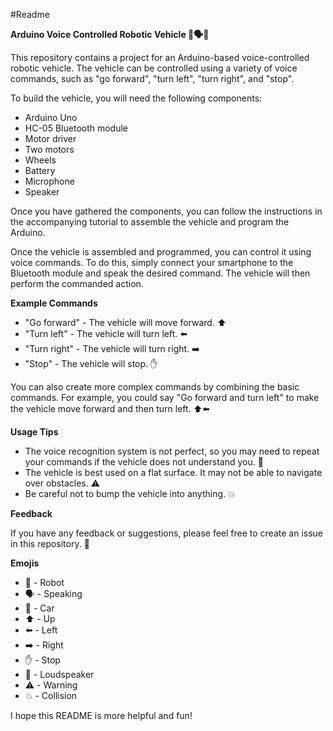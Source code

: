 #Readme

**Arduino Voice Controlled Robotic Vehicle 🤖🗣️🚗**

This repository contains a project for an Arduino-based voice-controlled robotic vehicle. The vehicle can be controlled using a variety of voice commands, such as "go forward", "turn left", "turn right", and "stop".

To build the vehicle, you will need the following components:

* Arduino Uno
* HC-05 Bluetooth module
* Motor driver
* Two motors
* Wheels
* Battery
* Microphone
* Speaker

Once you have gathered the components, you can follow the instructions in the accompanying tutorial to assemble the vehicle and program the Arduino.

Once the vehicle is assembled and programmed, you can control it using voice commands. To do this, simply connect your smartphone to the Bluetooth module and speak the desired command. The vehicle will then perform the commanded action.

**Example Commands**

* "Go forward" - The vehicle will move forward. ⬆️
* "Turn left" - The vehicle will turn left. ⬅️
* "Turn right" - The vehicle will turn right. ➡️
* "Stop" - The vehicle will stop. ✋

You can also create more complex commands by combining the basic commands. For example, you could say "Go forward and turn left" to make the vehicle move forward and then turn left. ⬆️⬅️

**Usage Tips**

* The voice recognition system is not perfect, so you may need to repeat your commands if the vehicle does not understand you. 📢
* The vehicle is best used on a flat surface. It may not be able to navigate over obstacles. ⚠️
* Be careful not to bump the vehicle into anything. 💥

**Feedback**

If you have any feedback or suggestions, please feel free to create an issue in this repository. 💬

**Emojis**

* 🤖 - Robot
* 🗣️ - Speaking
* 🚗 - Car
* ⬆️ - Up
* ⬅️ - Left
* ➡️ - Right
* ✋ - Stop
* 📢 - Loudspeaker
* ⚠️ - Warning
* 💥 - Collision

I hope this README is more helpful and fun!
